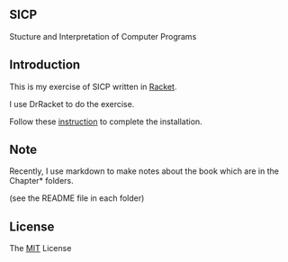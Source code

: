 SICP
---

Stucture and Interpretation of Computer Programs

## Introduction

This is my exercise of SICP written in [Racket](http://racket-lang.org).

I use DrRacket to do the exercise.

Follow these [instruction](http://www.neilvandyke.org/racket-sicp/) to complete the installation.

## Note

Recently, I use markdown to make notes about the book which are in the Chapter* folders.

(see the README file in each folder)

## License

The [MIT](LICENSE) License
